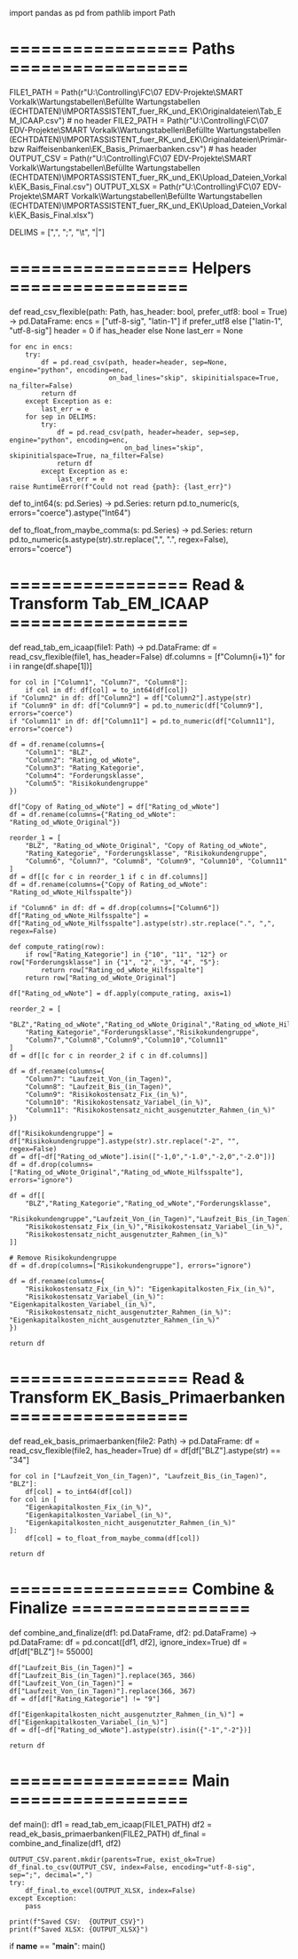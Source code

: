 import pandas as pd
from pathlib import Path

# ================= Paths =================
FILE1_PATH = Path(r"U:\Controlling\FC\07 EDV-Projekte\SMART Vorkalk\Wartungstabellen\Befüllte Wartungstabellen (ECHTDATEN)\IMPORTASSISTENT_fuer_RK_und_EK\Originaldateien\Tab_EM_ICAAP.csv")  # no header
FILE2_PATH = Path(r"U:\Controlling\FC\07 EDV-Projekte\SMART Vorkalk\Wartungstabellen\Befüllte Wartungstabellen (ECHTDATEN)\IMPORTASSISTENT_fuer_RK_und_EK\Originaldateien\Primär-bzw Raiffeisenbanken\EK_Basis_Primaerbanken.csv")  # has header
OUTPUT_CSV  = Path(r"U:\Controlling\FC\07 EDV-Projekte\SMART Vorkalk\Wartungstabellen\Befüllte Wartungstabellen (ECHTDATEN)\IMPORTASSISTENT_fuer_RK_und_EK\Upload_Dateien_Vorkalk\EK_Basis_Final.csv")
OUTPUT_XLSX = Path(r"U:\Controlling\FC\07 EDV-Projekte\SMART Vorkalk\Wartungstabellen\Befüllte Wartungstabellen (ECHTDATEN)\IMPORTASSISTENT_fuer_RK_und_EK\Upload_Dateien_Vorkalk\EK_Basis_Final.xlsx")

DELIMS = [",", ";", "\t", "|"]

# ================= Helpers =================
def read_csv_flexible(path: Path, has_header: bool, prefer_utf8: bool = True) -> pd.DataFrame:
    encs = ["utf-8-sig", "latin-1"] if prefer_utf8 else ["latin-1", "utf-8-sig"]
    header = 0 if has_header else None
    last_err = None

    for enc in encs:
        try:
            df = pd.read_csv(path, header=header, sep=None, engine="python", encoding=enc,
                             on_bad_lines="skip", skipinitialspace=True, na_filter=False)
            return df
        except Exception as e:
            last_err = e
        for sep in DELIMS:
            try:
                df = pd.read_csv(path, header=header, sep=sep, engine="python", encoding=enc,
                                 on_bad_lines="skip", skipinitialspace=True, na_filter=False)
                return df
            except Exception as e:
                last_err = e
    raise RuntimeError(f"Could not read {path}: {last_err}")

def to_int64(s: pd.Series) -> pd.Series:
    return pd.to_numeric(s, errors="coerce").astype("Int64")

def to_float_from_maybe_comma(s: pd.Series) -> pd.Series:
    return pd.to_numeric(s.astype(str).str.replace(",", ".", regex=False), errors="coerce")

# ================= Read & Transform Tab_EM_ICAAP =================
def read_tab_em_icaap(file1: Path) -> pd.DataFrame:
    df = read_csv_flexible(file1, has_header=False)
    df.columns = [f"Column{i+1}" for i in range(df.shape[1])]

    for col in ["Column1", "Column7", "Column8"]:
        if col in df: df[col] = to_int64(df[col])
    if "Column2" in df: df["Column2"] = df["Column2"].astype(str)
    if "Column9" in df: df["Column9"] = pd.to_numeric(df["Column9"], errors="coerce")
    if "Column11" in df: df["Column11"] = pd.to_numeric(df["Column11"], errors="coerce")

    df = df.rename(columns={
        "Column1": "BLZ",
        "Column2": "Rating_od_wNote",
        "Column3": "Rating_Kategorie",
        "Column4": "Forderungsklasse",
        "Column5": "Risikokundengruppe"
    })

    df["Copy of Rating_od_wNote"] = df["Rating_od_wNote"]
    df = df.rename(columns={"Rating_od_wNote": "Rating_od_wNote_Original"})

    reorder_1 = [
        "BLZ", "Rating_od_wNote_Original", "Copy of Rating_od_wNote",
        "Rating_Kategorie", "Forderungsklasse", "Risikokundengruppe",
        "Column6", "Column7", "Column8", "Column9", "Column10", "Column11"
    ]
    df = df[[c for c in reorder_1 if c in df.columns]]
    df = df.rename(columns={"Copy of Rating_od_wNote": "Rating_od_wNote_Hilfsspalte"})

    if "Column6" in df: df = df.drop(columns=["Column6"])
    df["Rating_od_wNote_Hilfsspalte"] = df["Rating_od_wNote_Hilfsspalte"].astype(str).str.replace(".", ",", regex=False)

    def compute_rating(row):
        if row["Rating_Kategorie"] in {"10", "11", "12"} or row["Forderungsklasse"] in {"1", "2", "3", "4", "5"}:
            return row["Rating_od_wNote_Hilfsspalte"]
        return row["Rating_od_wNote_Original"]

    df["Rating_od_wNote"] = df.apply(compute_rating, axis=1)

    reorder_2 = [
        "BLZ","Rating_od_wNote","Rating_od_wNote_Original","Rating_od_wNote_Hilfsspalte",
        "Rating_Kategorie","Forderungsklasse","Risikokundengruppe",
        "Column7","Column8","Column9","Column10","Column11"
    ]
    df = df[[c for c in reorder_2 if c in df.columns]]

    df = df.rename(columns={
        "Column7": "Laufzeit_Von_(in_Tagen)",
        "Column8": "Laufzeit_Bis_(in_Tagen)",
        "Column9": "Risikokostensatz_Fix_(in_%)",
        "Column10": "Risikokostensatz_Variabel_(in_%)",
        "Column11": "Risikokostensatz_nicht_ausgenutzter_Rahmen_(in_%)"
    })

    df["Risikokundengruppe"] = df["Risikokundengruppe"].astype(str).str.replace("-2", "", regex=False)
    df = df[~df["Rating_od_wNote"].isin(["-1,0","-1.0","-2,0","-2.0"])]
    df = df.drop(columns=["Rating_od_wNote_Original","Rating_od_wNote_Hilfsspalte"], errors="ignore")

    df = df[[
        "BLZ","Rating_Kategorie","Rating_od_wNote","Forderungsklasse",
        "Risikokundengruppe","Laufzeit_Von_(in_Tagen)","Laufzeit_Bis_(in_Tagen)",
        "Risikokostensatz_Fix_(in_%)","Risikokostensatz_Variabel_(in_%)",
        "Risikokostensatz_nicht_ausgenutzter_Rahmen_(in_%)"
    ]]

    # Remove Risikokundengruppe
    df = df.drop(columns=["Risikokundengruppe"], errors="ignore")

    df = df.rename(columns={
        "Risikokostensatz_Fix_(in_%)": "Eigenkapitalkosten_Fix_(in_%)",
        "Risikokostensatz_Variabel_(in_%)": "Eigenkapitalkosten_Variabel_(in_%)",
        "Risikokostensatz_nicht_ausgenutzter_Rahmen_(in_%)": "Eigenkapitalkosten_nicht_ausgenutzter_Rahmen_(in_%)"
    })

    return df

# ================= Read & Transform EK_Basis_Primaerbanken =================
def read_ek_basis_primaerbanken(file2: Path) -> pd.DataFrame:
    df = read_csv_flexible(file2, has_header=True)
    df = df[df["BLZ"].astype(str) == "34"]

    for col in ["Laufzeit_Von_(in_Tagen)", "Laufzeit_Bis_(in_Tagen)", "BLZ"]:
        df[col] = to_int64(df[col])
    for col in [
        "Eigenkapitalkosten_Fix_(in_%)",
        "Eigenkapitalkosten_Variabel_(in_%)",
        "Eigenkapitalkosten_nicht_ausgenutzter_Rahmen_(in_%)"
    ]:
        df[col] = to_float_from_maybe_comma(df[col])

    return df

# ================= Combine & Finalize =================
def combine_and_finalize(df1: pd.DataFrame, df2: pd.DataFrame) -> pd.DataFrame:
    df = pd.concat([df1, df2], ignore_index=True)
    df = df[df["BLZ"] != 55000]

    df["Laufzeit_Bis_(in_Tagen)"] = df["Laufzeit_Bis_(in_Tagen)"].replace(365, 366)
    df["Laufzeit_Von_(in_Tagen)"] = df["Laufzeit_Von_(in_Tagen)"].replace(366, 367)
    df = df[df["Rating_Kategorie"] != "9"]

    df["Eigenkapitalkosten_nicht_ausgenutzter_Rahmen_(in_%)"] = df["Eigenkapitalkosten_Variabel_(in_%)"]
    df = df[~df["Rating_od_wNote"].astype(str).isin({"-1","-2"})]

    return df

# ================= Main =================
def main():
    df1 = read_tab_em_icaap(FILE1_PATH)
    df2 = read_ek_basis_primaerbanken(FILE2_PATH)
    df_final = combine_and_finalize(df1, df2)

    OUTPUT_CSV.parent.mkdir(parents=True, exist_ok=True)
    df_final.to_csv(OUTPUT_CSV, index=False, encoding="utf-8-sig", sep=";", decimal=",")
    try:
        df_final.to_excel(OUTPUT_XLSX, index=False)
    except Exception:
        pass

    print(f"Saved CSV:  {OUTPUT_CSV}")
    print(f"Saved XLSX: {OUTPUT_XLSX}")

if __name__ == "__main__":
    main()
